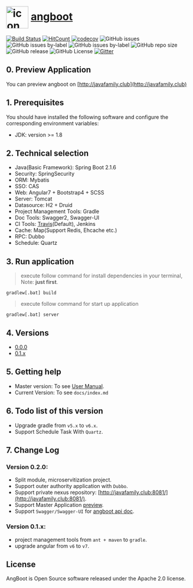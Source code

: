 # <a href="https://dreamli1314.github.io/angboot/"><img width="60px" align="center" src="https://s1.ax1x.com/2020/04/18/JnNVS0.png" alt="icon"/></a> [angboot](https://dreamli1314.github.io/angboot/) 
[![Build Status](https://travis-ci.org/DreamLi1314/angboot.svg?branch=0.2.2)](https://travis-ci.org/DreamLi1314/angboot)
[![HitCount](http://hits.dwyl.com/DreamLi1314/angboot.svg)](http://hits.dwyl.com/DreamLi1314/angboot)
[![codecov](https://codecov.io/gh/DreamLi1314/angboot/branch/master/graph/badge.svg)](https://codecov.io/gh/DreamLi1314/angboot)
![GitHub issues](https://img.shields.io/github/issues/DreamLi1314/angboot)
![GitHub issues by-label](https://img.shields.io/github/issues/DreamLi1314/angboot/feature?color=%2300FF00&label=Feature)
![GitHub issues by-label](https://img.shields.io/github/issues/DreamLi1314/angboot/bug?color=%23FF0000&label=Bug)
![GitHub repo size](https://img.shields.io/github/repo-size/DreamLi1314/angboot)
![GitHub release](https://img.shields.io/github/release-pre/dreamli1314/angboot)
![GitHub License](https://img.shields.io/github/license/dreamli1314/angboot)
[![Gitter](https://badges.gitter.im/Angboot/Angboot.svg)](https://gitter.im/Angboot/Angboot?utm_source=badge&utm_medium=badge&utm_campaign=pr-badge)

## 0. Preview Application
You can preview angboot on [http://javafamily.club](http://javafamily.club)

## 1. Prerequisites
You should have installed the following software and configure the corresponding environment variables:

* JDK: version >= 1.8

## 2. Technical selection
* Java(Basic Framework): Spring Boot 2.1.6
* Security: SpringSecurity
* ORM: Mybatis
* SSO: CAS
* Web: Angular7 + Bootstrap4 + SCSS
* Server: Tomcat
* Datasource: H2 + Druid
* Project Management Tools: Gradle
* Doc Tools: Swagger2, Swagger-UI
* CI Tools: [Travis](https://travis-ci.org/DreamLi1314/angboot)(Default), Jenkins
* Cache: Map(Support Redis, Ehcache etc.)
* RPC: Dubbo
* Schedule: Quartz

## 3. Run application
> execute follow command for install dependencies in your terminal, Note: **just first**.
```
gradlew[.bat] build
```
> execute follow command for start up application
```
gradlew[.bat] server
```

## 4. Versions
* [0.0.0](https://github.com/DreamLi1314/angboot/tree/0.0.0)
* [0.1.x](https://github.com/DreamLi1314/angboot/tree/0.1.x)

## 5. Getting help
* Master version: To see [User Manual](https://dreamli1314.github.io/angboot/).
* Current Version: To see `docs/index.md`

## 6. Todo list of this version
* Upgrade gradle from `v5.x` to `v6.x`.
* Support Schedule Task With `Quartz`.

## 7. Change Log
### Version 0.2.0:
* Split module, microservitization project.
* Support outer authority application with `Dubbo`.
* Support private nexus repository: [http://javafamily.club:8081/](http://javafamily.club:8081/).
* Support Master Application [preview](http://javafamily.club/).
* Support `Swagger/Swagger-UI` for [angboot api doc](http://javafamily.club/swagger-ui.html).

### Version 0.1.x:
* project management tools from `ant + maven` to `gradle`.
* upgrade angular from `v6` to `v7`.

## License
AngBoot is Open Source software released under the Apache 2.0 license.
